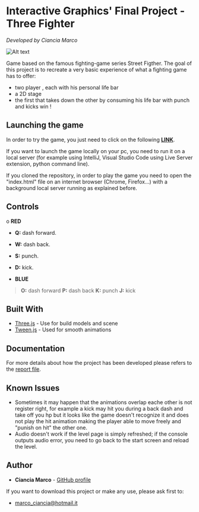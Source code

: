 # Interactive Graphics' Final Project - Three Fighter
*Developed by Ciancia Marco*

![Alt text](https://github.com/SapienzaInteractiveGraphicsCourse/final-project-interaphics-gractive/blob/master/Img/title.jpg)

Game based on the famous fighting-game series Street Figther.
The goal of this project is to recreate a very basic experience of what a fighting game has to offer:
- two player , each with his personal life bar
- a 2D stage
- the first that takes down the other by consuming his life bar with punch and kicks win !

## Launching the game

In order to try the game, you just need to click on the following [**LINK**](https://sapienzainteractivegraphicscourse.github.io/final-project-interaphics-gractive/index.html).

If you want to launch the game locally on your pc, you need to run it on a local server (for example using IntelliJ, Visual Studio Code using Live Server extension, python command line).

If you cloned the repository, in order to play the game you need to open the "index.html" file on an internet browser (Chrome, Firefox...) with a background local server running as explained before.

## Controls

o **RED**
* **Q:** dash forward.
* **W:** dash back.
* **S:** punch.
* **D:** kick.

* **BLUE**
> **O:** dash forward
> **P:** dash back
> **K:** punch
> **J:** kick

## Built With

* [Three.js](https://threejs.org/) - Use for build models and scene
* [Tween.js](https://github.com/tweenjs/tween.js) - Used for smooth animations

## Documentation

For more details about how the project has been developed please refers to the [report file](https://github.com/SapienzaInteractiveGraphicsCourse/final-project-interaphics-gractive/blob/master/Progetto_IG.pdf).

## Known Issues

* Sometimes it may happen that the animations overlap eache other is not register right, for example a kick may hit you during a back dash and take off you hp but it looks like the game doesn't recognize it and does not play the hit animation making the player able to move freely and "punish on hit" the other one.
* Audio doesn't work if the level page is simply refreshed; if the console outputs audio error, you need to go back to the start screen and reload the level.

## Author

* **Ciancia Marco** - [GitHub profile](https://github.com/Ciancia1741186)

If you want to download this project or make any use, please ask first to:
* marco_ciancia@hotmail.it
